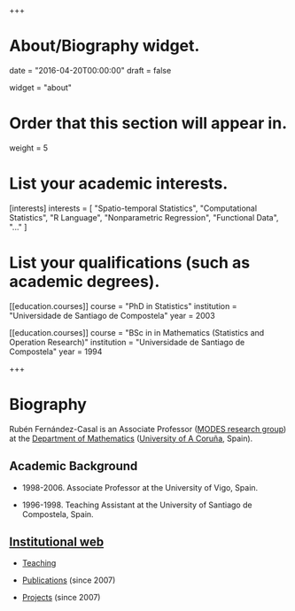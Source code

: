+++
# About/Biography widget.

date = "2016-04-20T00:00:00"
draft = false

widget = "about"

# Order that this section will appear in.
weight = 5

# List your academic interests.
[interests]
  interests = [
    "Spatio-temporal Statistics",
    "Computational Statistics",
    "R Language",
    "Nonparametric Regression", 
    "Functional Data",
    "..."
  ]

# List your qualifications (such as academic degrees).
[[education.courses]]
  course = "PhD in Statistics"
  institution = "Universidade de Santiago de Compostela"
  year = 2003

[[education.courses]]
  course = "BSc in in Mathematics (Statistics and Operation Research)"
  institution = "Universidade de Santiago de Compostela"
  year = 1994

 
+++

# Biography

Rubén Fernández-Casal is an Associate Professor ([MODES research group](http://dm.udc.es/modes/en/)) at the [Department of Mathematics](http://dm.udc.es/matematicas/en) ([University of A Coruña](http://www.udc.es/index.html?language=en), Spain).

## Academic Background  

* 1998-2006. Associate Professor at the University of Vigo, Spain.

* 1996-1998. Teaching Assistant at the University of Santiago de Compostela, Spain.

## [Institutional web](http://dm.udc.es/staff/ruben_fernandez/)

* [Teaching](http://dm.udc.es/staff/ruben_fernandez/teaching.php)

* [Publications](http://dm.udc.es/staff/ruben_fernandez/publications.php) (since 2007)

* [Projects](http://dm.udc.es/staff/ruben_fernandez/projects.php) (since 2007)
